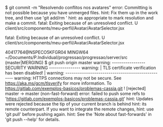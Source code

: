 $ git commit -m "Resolvendo conflitos nos avatares"
error: Committing is not possible because you have unmerged files.
hint: Fix them up in the work tree, and then use 'git add/rm <file>'
hint: as appropriate to mark resolution and make a commit.
fatal: Exiting because of an unresolved conflict.
U       client/src/components/meu-perfil/Avatar/AvatarSelector.jsx



fatal: Exiting because of an unresolved conflict.
U       client/src/components/meu-perfil/Avatar/AvatarSelector.jsx

40417764@NSPECO5KFGR04 MINGW64 ~/Documents/P.Individual/progressao/progressao/server/src (master|MERGING)
$ git push origin master
warning: ----------------- SECURITY WARNING ----------------
warning: | TLS certificate verification has been disabled! |
warning: ---------------------------------------------------
warning: HTTPS connections may not be secure. See https://aka.ms/gcm/tlsverify for more information.
To https://gitlab.com/exemplos-basicos/problemas-cassia.git
 ! [rejected]        master -> master (non-fast-forward)
error: failed to push some refs to 'https://gitlab.com/exemplos-basicos/problemas-cassia.git'
hint: Updates were rejected because the tip of your current branch is behind
hint: its remote counterpart. If you want to integrate the remote changes,
hint: use 'git pull' before pushing again.
hint: See the 'Note about fast-forwards' in 'git push --help' for details.
